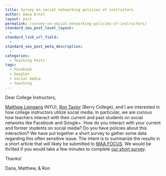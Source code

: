```yaml
---
title: Survey on social networking policies of instructors
author: Dana Ernst
layout: post
permalink: /survey-on-social-networking-policies-of-instructors/
standard_seo_post_level_layout:
  - 
standard_link_url_field:
  - 
standard_seo_post_meta_description:
  - 
categories:
  - Teaching Posts
tags:
  - Facebook
  - Google+
  - social media
  - teaching
---
```

Dear College Instructors,

[Matthew Leingang][1] (NYU), [Ron Taylor][2] (Berry College), and I are interested in how college instructors utilize social media. In particular, we are curious how teachers interact with their current and past students on social networks like Facebook and Google+. How do you interact with your current and former students on social media? Do you have policies about this interaction? We have put together a short survey to gather some data regarding this often sensitive issue. The intent is to summarize the results in a short article that will likely be submitted to [MAA FOCUS][3]. We would be thrilled if you would take a few minutes to complete [our short survey][4].

Thanks!

Dana, Matthew, & Ron

 [1]: http://www.cims.nyu.edu/~leingang/
 [2]: http://www.berry.edu/academics/science/fsdetail.aspx?id=3451
 [3]: http://www.maa.org/pubs/focus.html
 [4]: https://nyu.qualtrics.com/SE/?SID=SV_cPkDH0pY0zKp6dv